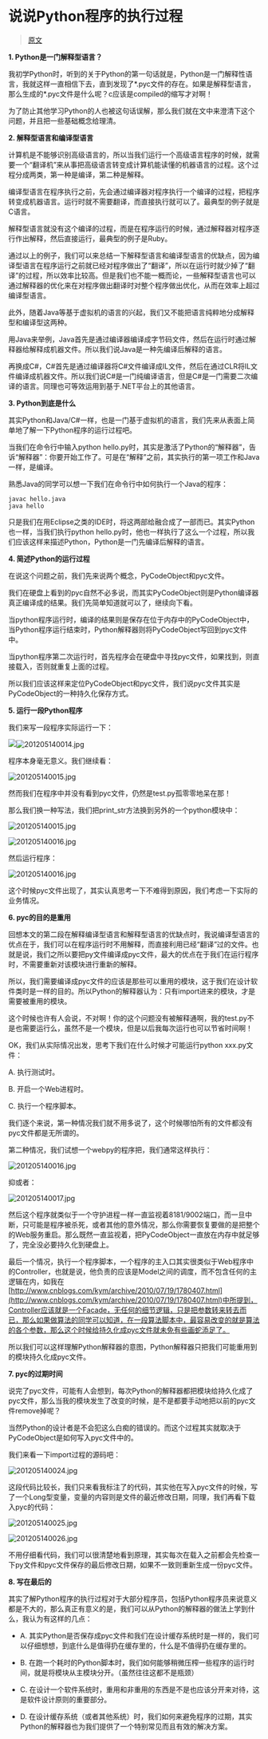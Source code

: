 # 说说Python程序的执行过程

> [原文](http://www.cnblogs.com/kym/archive/2012/05/14/2498728.html)

**1. Python是一门解释型语言？**

我初学Python时，听到的关于Python的第一句话就是，Python是一门解释性语言，我就这样一直相信下去，直到发现了*.pyc文件的存在。如果是解释型语言，那么生成的*.pyc文件是什么呢？c应该是compiled的缩写才对啊！

为了防止其他学习Python的人也被这句话误解，那么我们就在文中来澄清下这个问题，并且把一些基础概念给理清。



**2. 解释型语言和编译型语言**

计算机是不能够识别高级语言的，所以当我们运行一个高级语言程序的时候，就需要一个“翻译机”来从事把高级语言转变成计算机能读懂的机器语言的过程。这个过程分成两类，第一种是编译，第二种是解释。

编译型语言在程序执行之前，先会通过编译器对程序执行一个编译的过程，把程序转变成机器语言。运行时就不需要翻译，而直接执行就可以了。最典型的例子就是C语言。

解释型语言就没有这个编译的过程，而是在程序运行的时候，通过解释器对程序逐行作出解释，然后直接运行，最典型的例子是Ruby。

通过以上的例子，我们可以来总结一下解释型语言和编译型语言的优缺点，因为编译型语言在程序运行之前就已经对程序做出了“翻译”，所以在运行时就少掉了“翻译”的过程，所以效率比较高。但是我们也不能一概而论，一些解释型语言也可以通过解释器的优化来在对程序做出翻译时对整个程序做出优化，从而在效率上超过编译型语言。

此外，随着Java等基于虚拟机的语言的兴起，我们又不能把语言纯粹地分成解释型和编译型这两种。

用Java来举例，Java首先是通过编译器编译成字节码文件，然后在运行时通过解释器给解释成机器文件。所以我们说Java是一种先编译后解释的语言。

再换成C#，C#首先是通过编译器将C#文件编译成IL文件，然后在通过CLR将IL文件编译成机器文件。所以我们说C#是一门纯编译语言，但是C#是一门需要二次编译的语言。同理也可等效运用到基于.NET平台上的其他语言。



**3. Python到底是什么**

其实Python和Java/C#一样，也是一门基于虚拟机的语言，我们先来从表面上简单地了解一下Python程序的运行过程吧。

当我们在命令行中输入python hello.py时，其实是激活了Python的“解释器”，告诉“解释器”：你要开始工作了。可是在“解释”之前，其实执行的第一项工作和Java一样，是编译。

熟悉Java的同学可以想一下我们在命令行中如何执行一个Java的程序：

``` 
javac hello.java
java hello
```

只是我们在用Eclipse之类的IDE时，将这两部给融合成了一部而已。其实Python也一样，当我们执行python hello.py时，他也一样执行了这么一个过程，所以我们应该这样来描述Python，Python是一门先编译后解释的语言。



**4. 简述Python的运行过程**

在说这个问题之前，我们先来说两个概念，PyCodeObject和pyc文件。

我们在硬盘上看到的pyc自然不必多说，而其实PyCodeObject则是Python编译器真正编译成的结果。我们先简单知道就可以了，继续向下看。

当python程序运行时，编译的结果则是保存在位于内存中的PyCodeObject中，当Python程序运行结束时，Python解释器则将PyCodeObject写回到pyc文件中。

当python程序第二次运行时，首先程序会在硬盘中寻找pyc文件，如果找到，则直接载入，否则就重复上面的过程。

所以我们应该这样来定位PyCodeObject和pyc文件，我们说pyc文件其实是PyCodeObject的一种持久化保存方式。



**5. 运行一段Python程序**

我们来写一段程序实际运行一下：

![](http://files.note.sdo.com/pqo2g~jWXCOiwE0gA00ejt)![201205140014.jpg](http://images.cnblogs.com/cnblogs_com/kym/201205/201205140026509494.jpg)

程序本身毫无意义。我们继续看：

![201205140015.jpg](http://images.cnblogs.com/cnblogs_com/kym/201205/201205140026464906.jpg)



然而我们在程序中并没有看到pyc文件，仍然是test.py孤零零地呆在那！

那么我们换一种写法，我们把print_str方法换到另外的一个python模块中：

![201205140015.jpg](http://images.cnblogs.com/cnblogs_com/kym/201205/201205140026477773.jpg)

![201205140016.jpg](http://images.cnblogs.com/cnblogs_com/kym/201205/201205140026582506.jpg)



然后运行程序：

![201205140016.jpg](http://images.cnblogs.com/cnblogs_com/kym/201205/201205140026541507.jpg)



这个时候pyc文件出现了，其实认真思考一下不难得到原因，我们考虑一下实际的业务情况。



**6. pyc的目的是重用**

回想本文的第二段在解释编译型语言和解释型语言的优缺点时，我说编译型语言的优点在于，我们可以在程序运行时不用解释，而直接利用已经“翻译”过的文件。也就是说，我们之所以要把py文件编译成pyc文件，最大的优点在于我们在运行程序时，不需要重新对该模块进行重新的解释。

所以，我们需要编译成pyc文件的应该是那些可以重用的模块，这于我们在设计软件类时是一样的目的。所以Python的解释器认为：只有import进来的模块，才是需要被重用的模块。

这个时候也许有人会说，不对啊！你的这个问题没有被解释通啊，我的test.py不是也需要运行么，虽然不是一个模块，但是以后我每次运行也可以节省时间啊！

OK，我们从实际情况出发，思考下我们在什么时候才可能运行python xxx.py文件：

A. 执行测试时。

B. 开启一个Web进程时。

C. 执行一个程序脚本。



我们逐个来说，第一种情况我们就不用多说了，这个时候哪怕所有的文件都没有pyc文件都是无所谓的。

第二种情况，我们试想一个webpy的程序把，我们通常这样执行：

![201205140016.jpg](http://images.cnblogs.com/cnblogs_com/kym/201205/201205140026588112.jpg)

抑或者：

![201205140017.jpg](http://images.cnblogs.com/cnblogs_com/kym/201205/201205140026436599.jpg)



然后这个程序就类似于一个守护进程一样一直监视着8181/9002端口，而一旦中断，只可能是程序被杀死，或者其他的意外情况，那么你需要恢复要做的是把整个的Web服务重启。那么既然一直监视着，把PyCodeObject一直放在内存中就足够了，完全没必要持久化到硬盘上。

最后一个情况，执行一个程序脚本，一个程序的主入口其实很类似于Web程序中的Controller，也就是说，他负责的应该是Model之间的调度，而不包含任何的主逻辑在内，如我在[http://www.cnblogs.com/kym/archive/2010/07/19/1780407.html](http://www.cnblogs.com/kym/archive/2010/07/19/1780407.html)中所提到，Controller应该就是一个Facade，无任何的细节逻辑，只是把参数转来转去而已，那么如果做算法的同学可以知道，在一段算法脚本中，最容易改变的就是算法的各个参数，那么这个时候给持久化成pyc文件就未免有些画蛇添足了。

所以我们可以这样理解Python解释器的意图，Python解释器只把我们可能重用到的模块持久化成pyc文件。



**7. pyc的过期时间**

说完了pyc文件，可能有人会想到，每次Python的解释器都把模块给持久化成了pyc文件，那么当我的模块发生了改变的时候，是不是都要手动地把以前的pyc文件remove掉呢？

当然Python的设计者是不会犯这么白痴的错误的。而这个过程其实就取决于PyCodeObject是如何写入pyc文件中的。

我们来看一下import过程的源码吧：

![201205140024.jpg](http://images.cnblogs.com/cnblogs_com/kym/201205/201205140026542445.jpg)



这段代码比较长，我们只来看我标注了的代码，其实他在写入pyc文件的时候，写了一个Long型变量，变量的内容则是文件的最近修改日期，同理，我们再看下载入pyc的代码：

![201205140025.jpg](http://images.cnblogs.com/cnblogs_com/kym/201205/201205140026564373.jpg)

![201205140026.jpg](http://images.cnblogs.com/cnblogs_com/kym/201205/20120514002657653.jpg)



不用仔细看代码，我们可以很清楚地看到原理，其实每次在载入之前都会先检查一下py文件和pyc文件保存的最后修改日期，如果不一致则重新生成一份pyc文件。



**8. 写在最后的**

其实了解Python程序的执行过程对于大部分程序员，包括Python程序员来说意义都是不大的，那么真正有意义的是，我们可以从Python的解释器的做法上学到什么，我认为有这样的几点：

- A. 其实Python是否保存成pyc文件和我们在设计缓存系统时是一样的，我们可以仔细想想，到底什么是值得扔在缓存里的，什么是不值得扔在缓存里的。


- B. 在跑一个耗时的Python脚本时，我们如何能够稍微压榨一些程序的运行时间，就是将模块从主模块分开。（虽然往往这都不是瓶颈）


- C. 在设计一个软件系统时，重用和非重用的东西是不是也应该分开来对待，这是软件设计原则的重要部分。


- D. 在设计缓存系统（或者其他系统）时，我们如何来避免程序的过期，其实Python的解释器也为我们提供了一个特别常见而且有效的解决方案。

